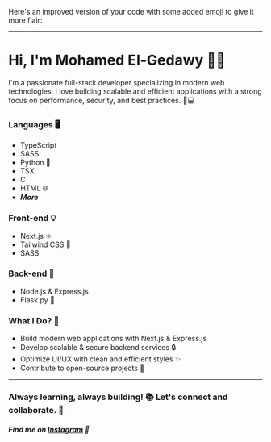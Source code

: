 Here's an improved version of your code with some added emoji to give it more flair:

---

# Hi, I'm Mohamed El-Gedawy 👋✨

I'm a passionate full-stack developer specializing in modern web technologies. I love building scalable and efficient applications with a strong focus on performance, security, and best practices. 🚀💻

### Languages 🖥️
- TypeScript
- SASS
- Python 🐍
- TSX
- C
- HTML 🌐
- ***More***

### Front-end 💡
- Next.js ⚛️
- Tailwind CSS 🖤
- SASS

### Back-end 🔧
- Node.js & Express.js
- Flask.py 🐍

### What I Do? 💪
- Build modern web applications with Next.js & Express.js
- Develop scalable & secure backend services 🔒
- Optimize UI/UX with clean and efficient styles ✨
- Contribute to open-source projects 🤝

---

### Always learning, always building! 📚 Let's connect and collaborate. 🤝

#### ***Find me on [Instagram](https://www.instagram.com/m7md_ihab1) 📸***
